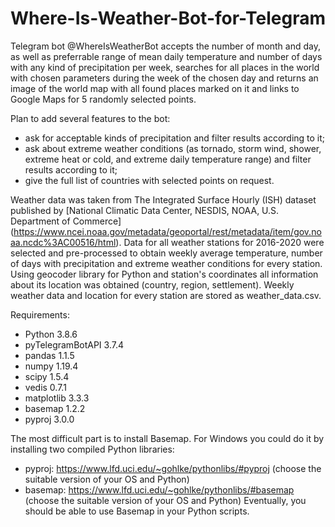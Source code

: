 # Where-Is-Weather-Bot-for-Telegram

Telegram bot @WhereIsWeatherBot accepts the number of month and day, 
as well as preferrable range of mean daily temperature and number of days with any kind of 
precipitation per week, searches for all places in the world with chosen parameters during the week
of the chosen day and returns an image of the world map with all found places marked on it and
links to Google Maps for 5 randomly selected points.

Plan to add several features to the bot:
- ask for acceptable kinds of precipitation and filter results according to it;
- ask about extreme weather conditions (as tornado, storm wind, shower, extreme heat or cold,
and extreme daily temperature range) and filter results according to it;
- give the full list of countries with selected points on request.

Weather data was taken from The Integrated Surface Hourly (ISH) dataset published by 
[National Climatic Data Center, NESDIS, NOAA, U.S. Department of Commerce]
(https://www.ncei.noaa.gov/metadata/geoportal/rest/metadata/item/gov.noaa.ncdc%3AC00516/html).
Data for all weather stations for 2016-2020 were selected and pre-processed to obtain weekly
average temperature, number of days with precipitation and extreme weather conditions for 
every station. 
Using geocoder library for Python and station's coordinates all information about its location
was obtained (country, region, settlement).
Weekly weather data and location for every station are stored as weather_data.csv.

Requirements:
- Python 3.8.6
- pyTelegramBotAPI 3.7.4
- pandas 1.1.5
- numpy 1.19.4
- scipy 1.5.4
- vedis 0.7.1
- matplotlib 3.3.3
- basemap 1.2.2
- pyproj 3.0.0

The most difficult part is to install Basemap. For Windows you could do it by installing
two compiled Python libraries:
- pyproj: https://www.lfd.uci.edu/~gohlke/pythonlibs/#pyproj (choose the suitable version
of your OS and Python) 
- basemap: https://www.lfd.uci.edu/~gohlke/pythonlibs/#basemap (choose the suitable version
of your OS and Python)
Eventually, you should be able to use Basemap in your Python scripts.